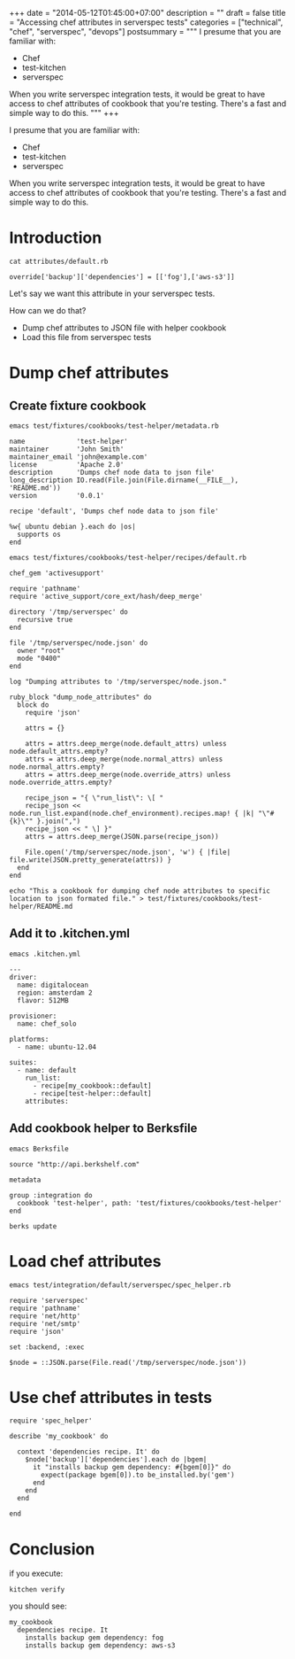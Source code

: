 +++
date = "2014-05-12T01:45:00+07:00"
description = ""
draft = false
title = "Accessing chef attributes in serverspec tests"
categories = ["technical", "chef", "serverspec", "devops"]
postsummary = """
I presume that you are familiar with:

* Chef
* test-kitchen
* serverspec

When you write serverspec integration tests, it would be great to have access to chef attributes of cookbook that you're testing.
There's a fast and simple way to do this.
"""
+++

I presume that you are familiar with:

* Chef
* test-kitchen
* serverspec

When you write serverspec integration tests, it would be great to have access to chef attributes of cookbook that you're testing.
There's a fast and simple way to do this.

# Introduction

```
cat attributes/default.rb
```

```
override['backup']['dependencies'] = [['fog'],['aws-s3']]
```

Let's say we want this attribute in your serverspec tests.

How can we do that?

* Dump chef attributes to JSON file with helper cookbook
* Load this file from serverspec tests

# Dump chef attributes
## Create fixture cookbook

```
emacs test/fixtures/cookbooks/test-helper/metadata.rb
```

```
name             'test-helper'
maintainer       'John Smith'
maintainer_email 'john@example.com'
license          'Apache 2.0'
description      'Dumps chef node data to json file'
long_description IO.read(File.join(File.dirname(__FILE__), 'README.md'))
version          '0.0.1'

recipe 'default', 'Dumps chef node data to json file'

%w{ ubuntu debian }.each do |os|
  supports os
end
```

```
emacs test/fixtures/cookbooks/test-helper/recipes/default.rb
```

```
chef_gem 'activesupport'

require 'pathname'
require 'active_support/core_ext/hash/deep_merge'

directory '/tmp/serverspec' do
  recursive true
end

file '/tmp/serverspec/node.json' do
  owner "root"
  mode "0400"
end

log "Dumping attributes to '/tmp/serverspec/node.json."

ruby_block "dump_node_attributes" do
  block do
    require 'json'

    attrs = {}

    attrs = attrs.deep_merge(node.default_attrs) unless node.default_attrs.empty?
    attrs = attrs.deep_merge(node.normal_attrs) unless node.normal_attrs.empty?
    attrs = attrs.deep_merge(node.override_attrs) unless node.override_attrs.empty?

    recipe_json = "{ \"run_list\": \[ "
    recipe_json << node.run_list.expand(node.chef_environment).recipes.map! { |k| "\"#{k}\"" }.join(",")
    recipe_json << " \] }"
    attrs = attrs.deep_merge(JSON.parse(recipe_json))

    File.open('/tmp/serverspec/node.json', 'w') { |file| file.write(JSON.pretty_generate(attrs)) }
  end
end
```

```
echo "This a cookbook for dumping chef node attributes to specific location to json formated file." > test/fixtures/cookbooks/test-helper/README.md
```

## Add it to .kitchen.yml

```
emacs .kitchen.yml
```

```
---
driver:
  name: digitalocean
  region: amsterdam 2
  flavor: 512MB

provisioner:
  name: chef_solo

platforms:
  - name: ubuntu-12.04

suites:
  - name: default
    run_list:
      - recipe[my_cookbook::default]
      - recipe[test-helper::default]
    attributes:

```

## Add cookbook helper to Berksfile

```
emacs Berksfile
```

```
source "http://api.berkshelf.com"

metadata

group :integration do
  cookbook 'test-helper', path: 'test/fixtures/cookbooks/test-helper'
end
```

```
berks update
```

# Load chef attributes

```
emacs test/integration/default/serverspec/spec_helper.rb
```

```
require 'serverspec'
require 'pathname'
require 'net/http'
require 'net/smtp'
require 'json'

set :backend, :exec

$node = ::JSON.parse(File.read('/tmp/serverspec/node.json'))
```

# Use chef attributes in tests

```
require 'spec_helper'

describe 'my_cookbook' do

  context 'dependencies recipe. It' do
    $node['backup']['dependencies'].each do |bgem|
      it "installs backup gem dependency: #{bgem[0]}" do
        expect(package bgem[0]).to be_installed.by('gem')
      end
    end
  end

end
```

# Conclusion

if you execute:

```
kitchen verify
```

you should see:
```
my_cookbook
  dependencies recipe. It       
    installs backup gem dependency: fog       
    installs backup gem dependency: aws-s3       
```
